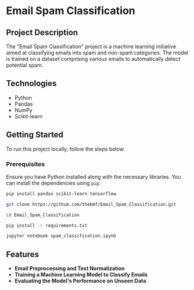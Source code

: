 # Email Spam Classification

## Project Description
The "Email Spam Classification" project is a machine learning initiative aimed at classifying emails into spam and non-spam categories. The model is trained on a dataset comprising various emails to automatically detect potential spam.

## Technologies
- Python
- Pandas
- NumPy
- Scikit-learn

## Getting Started
To run this project locally, follow the steps below.

### Prerequisites
Ensure you have Python installed along with the necessary libraries. You can install the dependencies using `pip`:

```bash
pip install pandas scikit-learn tensorflow

git clone https://github.com/thebmf/Email_Spam_Classification.git

cd Email_Spam_Classification

pip install -r requirements.txt

jupyter notebook spam_classification.ipynb
```
## Features

- **Email Preprocessing and Text Normalization**
- **Training a Machine Learning Model to Classify Emails**
- **Evaluating the Model's Performance on Unseen Data**

